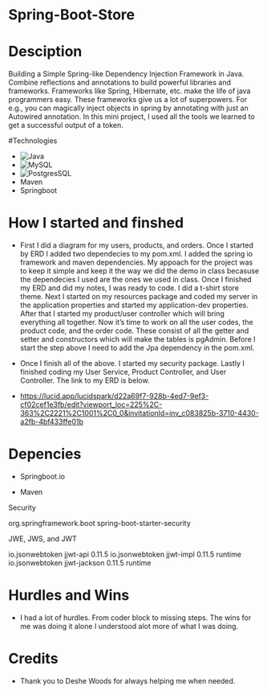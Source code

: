 # Spring-Boot-Store
# Desciption

Building a Simple Spring-like Dependency Injection Framework in Java. Combine reflections and annotations to build powerful libraries and frameworks. Frameworks like Spring, Hibernate, etc. make the life of java programmers easy. These frameworks give us a lot of superpowers. For e.g., you can magically inject objects in spring by annotating with just an Autowired annotation. In this mini project, I used all the tools we learned to get a successful output of a token. 

#Technologies
- ![Java](https://img.shields.io/badge/Java-ED8B00?style=for-the-badge&logo=openjdk&logoColor=white)
- ![MySQL](https://img.shields.io/badge/MySQL-005C84?style=for-the-badge&logo=mysql&logoColor=white)
- ![PostgresSQL](https://img.shields.io/badge/PostgreSQL-316192?style=for-the-badge&logo=postgresql&logoColor=white)
- Maven 
- Springboot 

# How I started and finshed 

- First I did a diagram for my users, products, and orders. Once I started by ERD I added two dependecies to my pom.xml. I added the spring io framework and maven dependencies. My appoach for the project was to keep it simple and keep it the way we did the demo in class becasuse the dependecies I used are the ones we used in class. Once I finished my ERD and did my notes, I was ready to code. I did a t-shirt store theme. Next I started on my resources package and coded my server in the application properties and started my application-dev properties. After that I started my product/user controller which will bring everything all together. Now it’s time to work on all the user codes, the product code, and the order code. These consist of all the getter and setter and constructors which will make the tables is pgAdmin. Before I start the step above I need to add the Jpa dependency in the pom.xml.

- Once I finish all of the above. I started my security package. Lastly I finished coding my User Service, Product Controller, and User Controller. The link to my ERD is below. 

- https://lucid.app/lucidspark/d22a69f7-928b-4ed7-9ef3-cf02cef1e3fb/edit?viewport_loc=225%2C-363%2C2221%2C1001%2C0_0&invitationId=inv_c083825b-3710-4430-a2fb-4bf433ffe01b

# Depencies 

- Springboot.io

- Maven 

Security 

<dependency>
    <groupId>org.springframework.boot</groupId>
    <artifactId>spring-boot-starter-security</artifactId>
</dependency>


JWE, JWS, and JWT

<!-- https://mvnrepository.com/artifact/io.jsonwebtoken/jjwt-api -->
<dependency>
    <groupId>io.jsonwebtoken</groupId>
    <artifactId>jjwt-api</artifactId>
    <version>0.11.5</version>
</dependency>
<!-- https://mvnrepository.com/artifact/io.jsonwebtoken/jjwt-impl -->
<dependency>
  <groupId>io.jsonwebtoken</groupId>
  <artifactId>jjwt-impl</artifactId>
  <version>0.11.5</version>
  <scope>runtime</scope>
</dependency>
<!-- https://mvnrepository.com/artifact/io.jsonwebtoken/jjwt-jackson -->
<dependency>
    <groupId>io.jsonwebtoken</groupId>
    <artifactId>jjwt-jackson</artifactId>
    <version>0.11.5</version>
    <scope>runtime</scope>
</dependency>

# Hurdles and Wins 

- I had a lot of hurdles. From coder block to missing steps. The wins for me was doing it alone I understood alot more of what I was doing.

# Credits 

- Thank you to Deshe Woods for always helping me when needed. 


 

